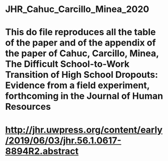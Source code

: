 # JHR_Cahuc_Carcillo_Minea_2020
# This do file reproduces all the table of the paper and of the appendix of the paper of Cahuc, Carcillo, Minea, The Difficult School-to-Work Transition of High School Dropouts: Evidence from a field experiment, forthcoming in the Journal of Human Resources
# http://jhr.uwpress.org/content/early/2019/06/03/jhr.56.1.0617-8894R2.abstract
